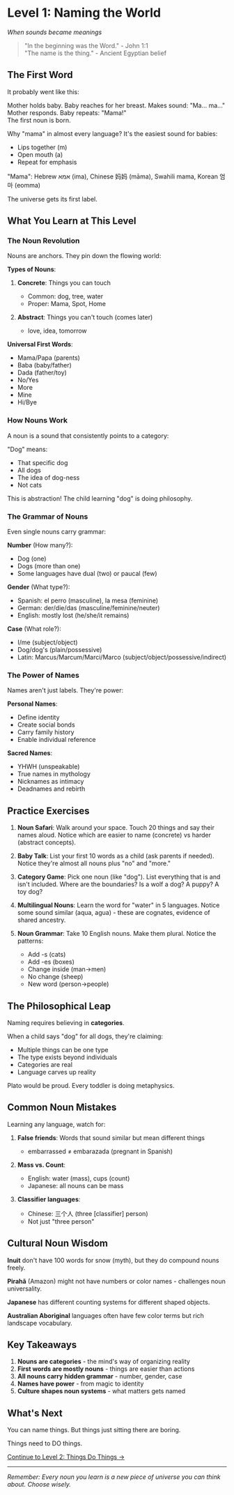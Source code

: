 # Level 1: Naming the World
*When sounds became meanings*

> "In the beginning was the Word." - John 1:1  
> "The name is the thing." - Ancient Egyptian belief

## The First Word

It probably went like this:

Mother holds baby. Baby reaches for her breast. Makes sound: "Ma... ma..."  
Mother responds. Baby repeats: "Mama!"  
The first noun is born.

Why "mama" in almost every language? It's the easiest sound for babies:
- Lips together (m)
- Open mouth (a)  
- Repeat for emphasis

"Mama": Hebrew אמא (ima), Chinese 妈妈 (māma), Swahili mama, Korean 엄마 (eomma)

The universe gets its first label.

## What You Learn at This Level

### The Noun Revolution

Nouns are anchors. They pin down the flowing world:

**Types of Nouns**:
1. **Concrete**: Things you can touch
   - Common: dog, tree, water
   - Proper: Mama, Spot, Home

2. **Abstract**: Things you can't touch (comes later)
   - love, idea, tomorrow

**Universal First Words**:
- Mama/Papa (parents)
- Baba (baby/father)
- Dada (father/toy)
- No/Yes 
- More
- Mine
- Hi/Bye

### How Nouns Work

A noun is a sound that consistently points to a category:

"Dog" means:
- That specific dog
- All dogs
- The idea of dog-ness
- Not cats

This is abstraction! The child learning "dog" is doing philosophy.

### The Grammar of Nouns

Even single nouns carry grammar:

**Number** (How many?):
- Dog (one)
- Dogs (more than one)
- Some languages have dual (two) or paucal (few)

**Gender** (What type?):
- Spanish: el perro (masculine), la mesa (feminine)
- German: der/die/das (masculine/feminine/neuter)
- English: mostly lost (he/she/it remains)

**Case** (What role?):
- I/me (subject/object)
- Dog/dog's (plain/possessive)
- Latin: Marcus/Marcum/Marci/Marco (subject/object/possessive/indirect)

### The Power of Names

Names aren't just labels. They're power:

**Personal Names**:
- Define identity
- Create social bonds
- Carry family history
- Enable individual reference

**Sacred Names**:
- YHWH (unspeakable)
- True names in mythology
- Nicknames as intimacy
- Deadnames and rebirth

## Practice Exercises

1. **Noun Safari**: Walk around your space. Touch 20 things and say their names aloud. Notice which are easier to name (concrete) vs harder (abstract concepts).

2. **Baby Talk**: List your first 10 words as a child (ask parents if needed). Notice they're almost all nouns plus "no" and "more."

3. **Category Game**: Pick one noun (like "dog"). List everything that is and isn't included. Where are the boundaries? Is a wolf a dog? A puppy? A toy dog?

4. **Multilingual Nouns**: Learn the word for "water" in 5 languages. Notice some sound similar (aqua, agua) - these are cognates, evidence of shared ancestry.

5. **Noun Grammar**: Take 10 English nouns. Make them plural. Notice the patterns:
   - Add -s (cats)
   - Add -es (boxes)  
   - Change inside (man→men)
   - No change (sheep)
   - New word (person→people)

## The Philosophical Leap

Naming requires believing in **categories**.

When a child says "dog" for all dogs, they're claiming:
- Multiple things can be one type
- The type exists beyond individuals
- Categories are real
- Language carves up reality

Plato would be proud. Every toddler is doing metaphysics.

## Common Noun Mistakes

Learning any language, watch for:

1. **False friends**: Words that sound similar but mean different things
   - embarrassed ≠ embarazada (pregnant in Spanish)

2. **Mass vs. Count**: 
   - English: water (mass), cups (count)
   - Japanese: all nouns can be mass

3. **Classifier languages**:
   - Chinese: 三个人 (three [classifier] person)
   - Not just "three person"

## Cultural Noun Wisdom

**Inuit** don't have 100 words for snow (myth), but they do compound nouns freely.

**Pirahã** (Amazon) might not have numbers or color names - challenges noun universality.

**Japanese** has different counting systems for different shaped objects.

**Australian Aboriginal** languages often have few color terms but rich landscape vocabulary.

## Key Takeaways

1. **Nouns are categories** - the mind's way of organizing reality
2. **First words are mostly nouns** - things are easier than actions
3. **All nouns carry hidden grammar** - number, gender, case
4. **Names have power** - from magic to identity
5. **Culture shapes noun systems** - what matters gets named

## What's Next

You can name things. But things just sitting there are boring.

Things need to DO things.

[Continue to Level 2: Things Do Things →](L2_Things_Do_Things.md)

---

*Remember: Every noun you learn is a new piece of universe you can think about. Choose wisely.*